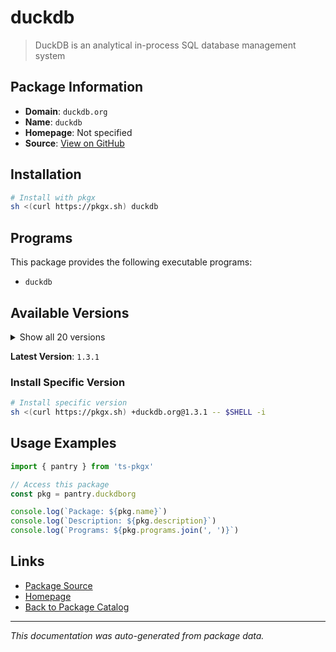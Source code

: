 # duckdb

> DuckDB is an analytical in-process SQL database management system

## Package Information

- **Domain**: `duckdb.org`
- **Name**: `duckdb`
- **Homepage**: Not specified
- **Source**: [View on GitHub](https://github.com/pkgxdev/pantry/tree/main/projects/duckdb.org/package.yml)

## Installation

```bash
# Install with pkgx
sh <(curl https://pkgx.sh) duckdb
```

## Programs

This package provides the following executable programs:

- `duckdb`

## Available Versions

<details>
<summary>Show all 20 versions</summary>

- `1.3.1`, `1.3.0`, `1.2.2`, `1.2.1`, `1.2.0`
- `1.1.3`, `1.1.2`, `1.1.1`, `1.1.0`, `1.0.0`
- `0.10.3`, `0.10.2`, `0.10.1`, `0.10.0`, `0.9.2`
- `0.9.1`, `0.9.0`, `0.8.1`, `0.8.0`, `0.7.1`

</details>

**Latest Version**: `1.3.1`

### Install Specific Version

```bash
# Install specific version
sh <(curl https://pkgx.sh) +duckdb.org@1.3.1 -- $SHELL -i
```

## Usage Examples

```typescript
import { pantry } from 'ts-pkgx'

// Access this package
const pkg = pantry.duckdborg

console.log(`Package: ${pkg.name}`)
console.log(`Description: ${pkg.description}`)
console.log(`Programs: ${pkg.programs.join(', ')}`)
```

## Links

- [Package Source](https://github.com/pkgxdev/pantry/tree/main/projects/duckdb.org/package.yml)
- [Homepage](#)
- [Back to Package Catalog](../package-catalog.md)

---

*This documentation was auto-generated from package data.*

